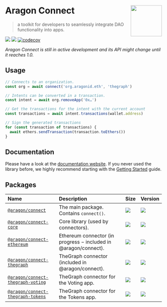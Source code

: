 # Aragon Connect [<img height="100" align="right" alt="" src="https://user-images.githubusercontent.com/36158/85128259-d201f100-b228-11ea-9770-76ae86cc98b3.png">](https://connect.aragon.org/)

> a toolkit for developers to seamlessly integrate DAO functionality into apps.

[![](https://img.shields.io/github/package-json/v/aragon/connect?label=npm)](https://www.npmjs.com/package/@aragon/connect) [![](https://img.shields.io/bundlephobia/minzip/@aragon/connect)](https://bundlephobia.com/result?p=@aragon/connect) [![codecov](https://codecov.io/gh/aragon/connect/branch/master/graph/badge.svg)](https://codecov.io/gh/aragon/connect)

_Aragon Connect is still in active development and its API might change until it reaches 1.0._

## Usage

```javascript
// Connects to an organization.
const org = await connect('org.aragonid.eth', 'thegraph')

// Intents can be converted in a transaction.
const intent = await org.removeApp('0x…')

// Get the transactions for the intent with the current account
const transactions = await intent.transactions(wallet.address)

// Sign the generated transactions
for (const transaction of transactions) {
  await ethers.sendTransaction(transaction.toEthers())
}
```

## Documentation

Please have a look at the [documentation website](https://connect.aragon.org/). If you never used the library before, we highly recommend starting with the [Getting Started](https://connect.aragon.org/guides/getting-started) guide.

## Packages

| Name                                                                  | Description                                                       | Size                                                                                                                                                 | Version                                                                                                                                     |
| :-------------------------------------------------------------------- | :---------------------------------------------------------------- | :--------------------------------------------------------------------------------------------------------------------------------------------------- | :------------------------------------------------------------------------------------------------------------------------------------------ |
| [`@aragon/connect`](packages/connect)                                 | The main package. Contains `connect()`.                           | [![](https://img.shields.io/bundlephobia/minzip/@aragon/connect)](https://bundlephobia.com/result?p=@aragon/connect)                                 | [![](https://img.shields.io/github/package-json/v/aragon/connect?label=npm)](https://www.npmjs.com/package/@aragon/connect)                 |
| [`@aragon/connect-core`](packages/connect-core)                       | Core library \(used by connectors\).                              | [![](https://img.shields.io/bundlephobia/minzip/@aragon/connect-core)](https://bundlephobia.com/result?p=@aragon/connect-core)                       | [![](https://img.shields.io/github/package-json/v/aragon/connect?label=npm)](https://www.npmjs.com/package/@aragon/connect-core)            |
| [`@aragon/connect-ethereum`](packages/connect-ethereum)               | Ethereum connector \(in progress − included in @aragon/connect\). | [![](https://img.shields.io/bundlephobia/minzip/@aragon/connect-ethereum)](https://bundlephobia.com/result?p=@aragon/connect-ethereum)               | [![](https://img.shields.io/github/package-json/v/aragon/connect?label=npm)](https://www.npmjs.com/package/@aragon/connect-ethereum)        |
| [`@aragon/connect-thegraph`](packages/connect-thegraph)               | TheGraph connector \(included in @aragon/connect\).               | [![](https://img.shields.io/bundlephobia/minzip/@aragon/connect-thegraph)](https://bundlephobia.com/result?p=@aragon/connect-thegraph)               | [![](https://img.shields.io/github/package-json/v/aragon/connect?label=npm)](https://www.npmjs.com/package/@aragon/connect-thegraph)        |
| [`@aragon/connect-thegraph-voting`](packages/connect-thegraph-voting) | TheGraph connector for the Voting app.                            | [![](https://img.shields.io/bundlephobia/minzip/@aragon/connect-thegraph-voting)](https://bundlephobia.com/result?p=@aragon/connect-thegraph-voting) | [![](https://img.shields.io/github/package-json/v/aragon/connect?label=npm)](https://www.npmjs.com/package/@aragon/connect-thegraph-voting) |
| [`@aragon/connect-thegraph-tokens`](packages/connect-thegraph-tokens) | TheGraph connector for the Tokens app.                            | [![](https://img.shields.io/bundlephobia/minzip/@aragon/connect-thegraph-tokens)](https://bundlephobia.com/result?p=@aragon/connect-thegraph-tokens) | [![](https://img.shields.io/github/package-json/v/aragon/connect?label=npm)](https://www.npmjs.com/package/@aragon/connect-thegraph-tokens) |
